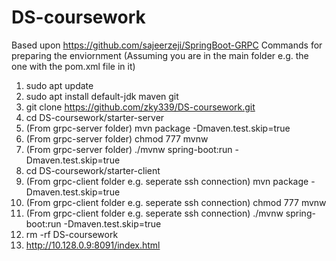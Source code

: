 # DS-coursework
Based upon https://github.com/sajeerzeji/SpringBoot-GRPC Commands for preparing the enviornment (Assuming you are in the main folder e.g. the one with the pom.xml file in it)

1. sudo apt update
2. sudo apt install default-jdk maven git
3. git clone https://github.com/zky339/DS-coursework.git
4. cd DS-coursework/starter-server
5. (From grpc-server folder) mvn package -Dmaven.test.skip=true
6. (From grpc-server folder) chmod 777 mvnw
7. (From grpc-server folder) ./mvnw spring-boot:run -Dmaven.test.skip=true
8. cd DS-coursework/starter-client
9. (From grpc-client folder e.g. seperate ssh connection) mvn package -Dmaven.test.skip=true
10. (From grpc-client folder e.g. seperate ssh connection) chmod 777 mvnw
11. (From grpc-client folder e.g. seperate ssh connection) ./mvnw spring-boot:run -Dmaven.test.skip=true
12. rm -rf DS-coursework
13. http://10.128.0.9:8091/index.html
